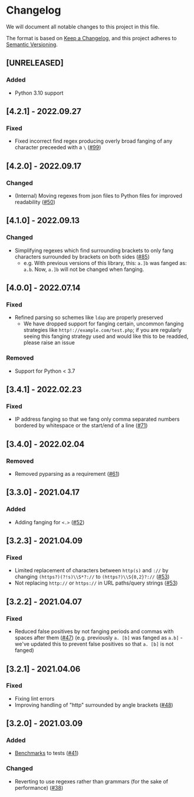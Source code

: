 # Changelog

We will document all notable changes to this project in this file.

The format is based on [Keep a Changelog](https://keepachangelog.com/en/1.0.0/), and this project adheres to [Semantic Versioning](https://semver.org/).

## [UNRELEASED]

### Added

- Python 3.10 support

## [4.2.1] - 2022.09.27

### Fixed

- Fixed incorrect find regex producing overly broad fanging of any character preceeded with a `\` ([#99](https://github.com/ioc-fang/ioc-fanger/issues/99))

## [4.2.0] - 2022.09.17

### Changed

- (Internal) Moving regexes from json files to Python files for improved readability ([#50](https://github.com/ioc-fang/ioc-fanger/issues/50))

## [4.1.0] - 2022.09.13

### Changed

- Simplifying regexes which find surrounding brackets to only fang characters surrounded by brackets on both sides ([#85](https://github.com/ioc-fang/ioc-fanger/pull/85))
    - e.g. With previous versions of this library, this: `a.]b` was fanged as: `a.b`. Now, `a.]b` will not be changed when fanging.

## [4.0.0] - 2022.07.14

### Fixed

- Refined parsing so schemes like `ldap` are properly preserved
  - We have dropped support for fanging certain, uncommon fanging strategies like `http!://example.com/test.php`; if you are regularly seeing this fanging strategy used and would like this to be readded, please raise an issue

### Removed

- Support for Python < 3.7

## [3.4.1] - 2022.02.23

### Fixed

- IP address fanging so that we fang only comma separated numbers bordered by whitespace or the start/end of a line ([#71](https://github.com/ioc-fang/ioc-fanger/issues/61))

## [3.4.0] - 2022.02.04

### Removed

- Removed pyparsing as a requirement ([#61](https://github.com/ioc-fang/ioc-fanger/issues/61))

## [3.3.0] - 2021.04.17

### Added

- Adding fanging for `<.>` ([#52](https://github.com/ioc-fang/ioc-fanger/issues/52))

## [3.2.3] - 2021.04.09

### Fixed

- Limited replacement of characters between `http(s)` and `://` by changing `(https?)(?!s)\\S*?://` to `(https?)\\S{0,2}?://` ([#53](https://github.com/ioc-fang/ioc-fanger/issues/53))
- Not replacing `http://` or `https://` in URL paths/query strings ([#53](https://github.com/ioc-fang/ioc-fanger/issues/53))

## [3.2.2] - 2021.04.07

### Fixed

- Reduced false positives by not fanging periods and commas with spaces after them ([#47](https://github.com/ioc-fang/ioc-fanger/issues/47)) (e.g. previously `a. [b]` was fanged as `a.b]` - we've updated this to prevent false positives so that `a. [b]` is not fanged)

## [3.2.1] - 2021.04.06

### Fixed

- Fixing lint errors
- Improving handling of "http" surrounded by angle brackets ([#48](https://github.com/ioc-fang/ioc-fanger/issues/48))

## [3.2.0] - 2021.03.09

### Added

- [Benchmarks](https://github.com/ionelmc/pytest-benchmark) to tests ([#41](https://github.com/ioc-fang/ioc-fanger/issues/41))

### Changed

- Reverting to use regexes rather than grammars (for the sake of performance) ([#38](https://github.com/ioc-fang/ioc-fanger/issues/38))
